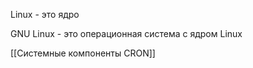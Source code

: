 Linux - это ядро

GNU Linux - это операционная система с ядром Linux

[[Системные компоненты CRON]]

